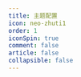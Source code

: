 ```yaml
---
title: 主题配置
icon: neo-zhuti1
order: 1
iconSpin: true
comment: false
article: false
collapsible: false
---
```

